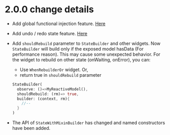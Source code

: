 # 2.0.0 change details

* Add global functional injection feature. [Here](https://github.com/GIfatahTH/states_rebuilder/issues/123)

* Add undo / redo state feature. [Here](https://github.com/GIfatahTH/states_rebuilder/issues/121)

* Add `shouldRebuild` parameter to `StateBuilder` and other widgets.
    Now `StateBuilder` will build only if the exposed model hasData (For performance reason).
    This may cause some unexpected behavior.
    For the widget to rebuild on other state (onWaiting, onError), you can:
    - Use `WhenRebuilderOr` widget. Or,
    - return true in `shouldRebuild` parameter
    ```dart
    StateBuilder(
      observe: ()=>MyReactiveModel(),
      shouldRebuild: (rm)=> true,
      builder: (context, rm){
        //--
      }
    )
  ```

* The API of `StateWithMixinBuilder` has changed and named constructors have been added.

